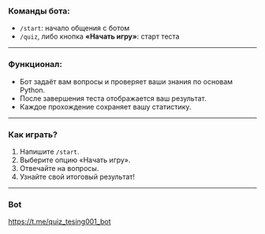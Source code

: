 ### Команды бота:
- `/start`: начало общения с ботом
- `/quiz`, либо кнопка **«Начать игру»**: старт теста

---

### Функционал:
- Бот задаёт вам вопросы и проверяет ваши знания по основам Python.
- После завершения теста отображается ваш результат.
- Каждое прохождение сохраняет вашу статистику.

---

### Как играть?
1. Напишите `/start`.
2. Выберите опцию «Начать игру».
3. Отвечайте на вопросы.
4. Узнайте свой итоговый результат!

---

### Bot

https://t.me/quiz_tesing001_bot
